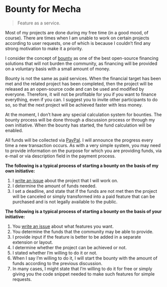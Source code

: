 Bounty for Mecha
================

> Feature as a service.

Most of my projects are done during my free time (in a good mood, of course). There are times when I am unable to work on certain projects according to user requests, one of which is because I couldn’t find any strong motivation to make it a priority.

I consider the concept of [bounty](https://en.wikipedia.org/wiki/Open-source_bounty) as one of the best open-source financing solutions that will not burden the community, as financing will be provided on a voluntary basis with a small amount of money.

Bounty is not the same as paid services. When the financial target has been met and the related project has been completed, then the project will be released as an open-source code and can be used and modified by everyone. Therefore, it will not be profitable for you if you want to finance everything, even if you can. I suggest you to invite other participants to do so, so that the next project will be achieved faster with less money.

At the moment, I don’t have any special calculation system for bounties. The bounty process will be done through a discussion process or through my own initiative. When the bounty has started, the fund calculation will be enabled.

All funds will be collected via [PayPal](https://paypal.me/tatautaufik). I will announce the progress every time a new transaction occurs. As with a very simple system, you may need to provide information on the purpose for which you are providing funds, via e-mail or via description field in the payment process.

**The following is a typical process of starting a bounty on the basis of my own initiative:**

 1. I [write an issue](https://github.com/mecha-cms/bounty/issues/new) about the project that I will work on.
 2. I determine the amount of funds needed.
 3. I set a deadline, and state that if the funds are not met then the project will be canceled or simply transformed into a paid feature that can be purchased and is not legally available to the public.

**The following is a typical process of starting a bounty on the basis of your initiative:**

 1. You [write an issue](https://github.com/mecha-cms/bounty/issues/new) about what features you want.
 2. You determine the funds that the community may be able to provide.
 3. I provide input if the feature is better to be added in a separate extension or layout.
 4. I determine whether the project can be achieved or not.
 5. I stated whether I’m willing to do it or not.
 6. When I say I’m willing to do it, I will start the bounty with the amount of funds according to the previous discussion.
 7. In many cases, I might state that I’m willing to do it for free or simply giving you the code snippet needed to make such features for simple requests.
